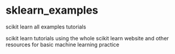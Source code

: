 # sklearn_examples
scikit learn all examples tutorials 

scikit learn tutorials using the whole scikit learn website and other resources for basic machine learning practice
